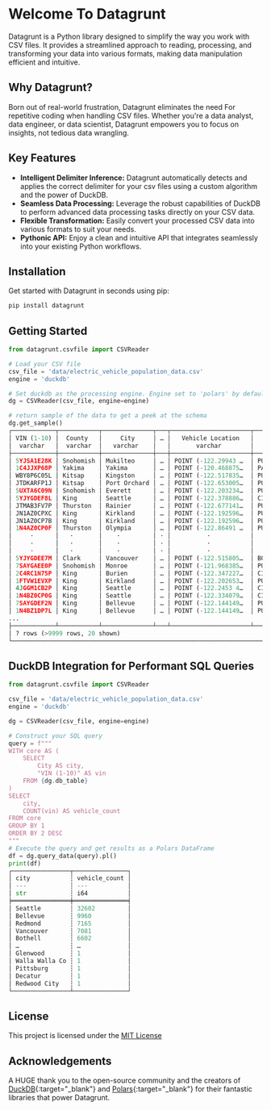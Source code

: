 # Welcome To Datagrunt

Datagrunt is a Python library designed to simplify the way you work with CSV files. It provides a streamlined approach to reading, processing, and transforming your data into various formats, making data manipulation efficient and intuitive.

## Why Datagrunt?

Born out of real-world frustration, Datagrunt eliminates the need For repetitive coding when handling CSV files. Whether you're a data analyst, data engineer, or data scientist, Datagrunt empowers you to focus on insights, not tedious data wrangling.

## Key Features

- **Intelligent Delimiter Inference:**  Datagrunt automatically detects and applies the correct delimiter for your csv files using a custom algorithm and the power of DuckDB.
- **Seamless Data Processing:** Leverage the robust capabilities of DuckDB to perform advanced data processing tasks directly on your CSV data.
- **Flexible Transformation:** Easily convert your processed CSV data into various formats to suit your needs.
- **Pythonic API:** Enjoy a clean and intuitive API that integrates seamlessly into your existing Python workflows.

## Installation

Get started with Datagrunt in seconds using pip:

```bash
pip install datagrunt
```

## Getting Started

```python
from datagrunt.csvfile import CSVReader

# Load your CSV file
csv_file = 'data/electric_vehicle_population_data.csv'
engine = 'duckdb'

# Set duckdb as the processing engine. Engine set to 'polars' by default
dg = CSVReader(csv_file, engine=engine)

# return sample of the data to get a peek at the schema
dg.get_sample()
┌────────────┬───────────┬──────────────┬───┬──────────────────────┬──────────────────────┬───────────────────┐
│ VIN (1-10) │  County   │     City     │ … │   Vehicle Location   │   Electric Utility   │ 2020 Census Tract │
│  varchar   │  varchar  │   varchar    │   │       varchar        │       varchar        │      varchar      │
├────────────┼───────────┼──────────────┼───┼──────────────────────┼──────────────────────┼───────────────────┤
│ 5YJSA1E28K │ Snohomish │ Mukilteo     │ … │ POINT (-122.29943 …  │ PUGET SOUND ENERGY…  │ 53061042001       │
│ 1C4JJXP68P │ Yakima    │ Yakima       │ … │ POINT (-120.468875…  │ PACIFICORP           │ 53077001601       │
│ WBY8P6C05L │ Kitsap    │ Kingston     │ … │ POINT (-122.517835…  │ PUGET SOUND ENERGY…  │ 53035090102       │
│ JTDKARFP1J │ Kitsap    │ Port Orchard │ … │ POINT (-122.653005…  │ PUGET SOUND ENERGY…  │ 53035092802       │
│ 5UXTA6C09N │ Snohomish │ Everett      │ … │ POINT (-122.203234…  │ PUGET SOUND ENERGY…  │ 53061041605       │
│ 5YJYGDEF8L │ King      │ Seattle      │ … │ POINT (-122.378886…  │ CITY OF SEATTLE - …  │ 53033004703       │
│ JTMAB3FV7P │ Thurston  │ Rainier      │ … │ POINT (-122.677141…  │ PUGET SOUND ENERGY…  │ 53067012530       │
│ JN1AZ0CPXC │ King      │ Kirkland     │ … │ POINT (-122.192596…  │ PUGET SOUND ENERGY…  │ 53033022402       │
│ JN1AZ0CP7B │ King      │ Kirkland     │ … │ POINT (-122.192596…  │ PUGET SOUND ENERGY…  │ 53033022603       │
│ 1N4AZ0CP0F │ Thurston  │ Olympia      │ … │ POINT (-122.86491 …  │ PUGET SOUND ENERGY…  │ 53067010300       │
│     ·      │   ·       │    ·         │ · │          ·           │          ·           │      ·            │
│     ·      │   ·       │    ·         │ · │          ·           │          ·           │      ·            │
│     ·      │   ·       │    ·         │ · │          ·           │          ·           │      ·            │
│ 5YJYGDEE7M │ Clark     │ Vancouver    │ … │ POINT (-122.515805…  │ BONNEVILLE POWER A…  │ 53011041310       │
│ 7SAYGAEE0P │ Snohomish │ Monroe       │ … │ POINT (-121.968385…  │ PUGET SOUND ENERGY…  │ 53061052203       │
│ 2C4RC1N75P │ King      │ Burien       │ … │ POINT (-122.347227…  │ CITY OF SEATTLE - …  │ 53033027600       │
│ 1FTVW1EVXP │ King      │ Kirkland     │ … │ POINT (-122.202653…  │ PUGET SOUND ENERGY…  │ 53033022300       │
│ 4JGGM1CB2P │ King      │ Seattle      │ … │ POINT (-122.2453 4…  │ CITY OF SEATTLE - …  │ 53033011700       │
│ 1N4BZ0CP0G │ King      │ Seattle      │ … │ POINT (-122.334079…  │ CITY OF SEATTLE - …  │ 53033008300       │
│ 7SAYGDEF2N │ King      │ Bellevue     │ … │ POINT (-122.144149…  │ PUGET SOUND ENERGY…  │ 53033024704       │
│ 1N4BZ1DP7L │ King      │ Bellevue     │ … │ POINT (-122.144149…  │ PUGET SOUND ENERGY…  │ 53033024902       │
...
├────────────┴───────────┴──────────────┴───┴──────────────────────┴──────────────────────┴───────────────────┤
│ ? rows (>9999 rows, 20 shown)                                                          17 columns (6 shown) │
└─────────────────────────────────────────────────────────────────────────────────────────────────────────────┘
```

##  DuckDB Integration for Performant SQL Queries
```python
from datagrunt.csvfile import CSVReader

csv_file = 'data/electric_vehicle_population_data.csv'
engine = 'duckdb'

dg = CSVReader(csv_file, engine=engine)

# Construct your SQL query
query = f"""
WITH core AS (
    SELECT
        City AS city,
        "VIN (1-10)" AS vin
    FROM {dg.db_table}
)
SELECT
    city,
    COUNT(vin) AS vehicle_count
FROM core
GROUP BY 1
ORDER BY 2 DESC
"""
# Execute the query and get results as a Polars DataFrame
df = dg.query_data(query).pl()
print(df)
┌────────────────┬───────────────┐
│ city           ┆ vehicle_count │
│ ---            ┆ ---           │
│ str            ┆ i64           │
╞════════════════╪═══════════════╡
│ Seattle        ┆ 32602         │
│ Bellevue       ┆ 9960          │
│ Redmond        ┆ 7165          │
│ Vancouver      ┆ 7081          │
│ Bothell        ┆ 6602          │
│ …              ┆ …             │
│ Glenwood       ┆ 1             │
│ Walla Walla Co ┆ 1             │
│ Pittsburg      ┆ 1             │
│ Decatur        ┆ 1             │
│ Redwood City   ┆ 1             │
└────────────────┴───────────────┘
```
## License
This project is licensed under the [MIT License](https://opensource.org/license/mit)

## Acknowledgements
A HUGE thank you to the open-source community and the creators of [DuckDB](https://duckdb.org){:target="_blank"} and [Polars](https://pola.rs){:target="_blank"} for their fantastic libraries that power Datagrunt.